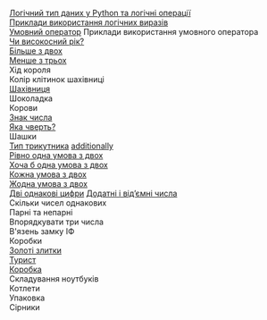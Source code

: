 [Логічний тип даних у Python та логічні операції](https://github.com/pmalyi/Training_course.Basics_of_Python_programming/blob/master/%D0%9B%D0%BE%D0%B3%D1%96%D1%87%D0%BD%D0%B8%D0%B9_%D1%82%D0%B8%D0%BF_%D0%B4%D0%B0%D0%BD%D0%B8%D1%85.%D0%A3%D0%BC%D0%BE%D0%B2%D0%BD%D0%B8%D0%B9_%D0%BE%D0%BF%D0%B5%D1%80%D0%B0%D1%82%D0%BE%D1%80/%D0%9B%D0%BE%D0%B3%D1%96%D1%87%D0%BD%D0%B8%D0%B9_%D1%82%D0%B8%D0%BF_%D0%B4%D0%B0%D0%BD%D0%B8%D1%85.%D0%9E%D0%BF%D0%B5%D1%80%D0%B0%D1%86%D1%96%D1%97.md)  
[Приклади використання логічних виразів](Приклади_використання_логічних_виразів.md)  
[Умовний оператор](Умовний_оператор.md)
Приклади використання умовного оператора  
[Чи високосний рік?](https://basecamp.eolymp.com/uk/problems/5054)  
[Більше з двох](https://basecamp.eolymp.com/uk/problems/8868)  
[Менше з трьох](https://basecamp.eolymp.com/uk/problems/8870)  
Хід короля  
Колір клітинок шахівниці  
[Шахівниця](https://basecamp.eolymp.com/uk/problems/10740)  
Шоколадка  
Корови  
[Знак числа](https://basecamp.eolymp.com/uk/problems/8862)  
[Яка чверть?](https://basecamp.eolymp.com/uk/problems/918)  
Шашки  
[Тип трикутника](https://basecamp.eolymp.com/uk/problems/653)  [additionally](https://basecamp.eolymp.com/uk/problems/905)  
[Рівно одна умова з двох](https://basecamp.eolymp.com/uk/problems/8891)  
[Хоча б одна умова з двох](https://basecamp.eolymp.com/uk/problems/8892)  
[Кожна умова з двох](https://basecamp.eolymp.com/uk/problems/8893)  
[Жодна умова з двох](https://basecamp.eolymp.com/uk/problems/8894)  
[Дві однакові цифри](https://basecamp.eolymp.com/uk/problems/8621) 
[Додатні і від’ємні числа](https://basecamp.eolymp.com/uk/problems/8895)  
Скільки чисел однакових  
Парні та непарні  
Впорядкувати три числа  
В'язень замку ІФ  
Коробки  
[Золоті злитки](https://basecamp.eolymp.com/uk/problems/7784)  
[Турист](https://basecamp.eolymp.com/uk/problems/206)  
[Коробка](https://basecamp.eolymp.com/uk/problems/10923)  
Складування ноутбуків  
Котлети  
Упаковка  
Сірники  
